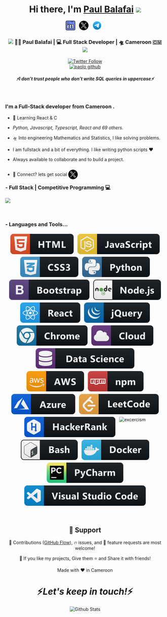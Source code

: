 <div align="center">
   <h1>Hi there, I'm <a href="https://hemant.codes">Paul Balafai</a> <img src="https://media.giphy.com/media/hvRJCLFzcasrR4ia7z/giphy.gif" width="25px"> </h1>
   
</div>

<p align='center'>
   <a href="https://www.linkedin.com/in/paul-balafaï-257655187/"><img height="30" src="https://raw.githubusercontent.com/ruskovin/ruskovin/main/linkedin.png?raw=true"></a>&nbsp;&nbsp;
<a href="https://twitter.com/pbalafai"><img height="30" src="https://raw.githubusercontent.com/ruskovin/ruskovin/main/X_icon.svg"></a>&nbsp;&nbsp;
<a href="t.me/pica_sso"><img height="30" src="https://raw.githubusercontent.com/ruskovin/ruskovin/main/telegram.svg"></a>&nbsp;&nbsp;
 </p>



<div align="center">
<h3><img src="https://media.giphy.com/media/WUlplcMpOCEmTGBtBW/giphy.gif" width="30"> 👨‍💻 Paul Balafai | 💻 Full Stack Developer | 🛸 Cameroon 🇨🇲 <img src="https://media.giphy.com/media/WUlplcMpOCEmTGBtBW/giphy.gif" width="30"></h3>
</div>



<p align="center">
   <a href="https://twitter.com/pbalafai"><img alt="Twitter Follow" src="https://img.shields.io/twitter/follow/pbalafai?style=for-the-badge&color=09f&labelColor=black&logo=twitter&label=@pbalafai"></a>
   <br> <!-- <a href="https://badges.pufler.dev/visits/mayhemantt/mayhemantt"> <img alt="hemant joshi github" src="https://badges.pufler.dev/visits/mayhemantt/mayhemantt"> </a> -->
   <a href="https://visitor-badge.glitch.me/badge?page_id=ruskovin.ruskovin"> <img alt="paolo github" src="https://visitor-badge.glitch.me/badge?page_id=ruskovin.ruskovin"> </a>
 </p>
 
 <h5 align="center">
   <i>⚡️I don’t trust people who don’t write SQL queries in uppercase⚡️</i>
  </h5>
 
 
<br />
<p align="center">
  <h3> I'm a Full-Stack developer from Cameroon .</h3>
</p>

 - 🥀 Learning React & C
 
 - <i>Python, Javascript, Typescript, React and 69 others.</i>
   
 - 🛸 Into engineering Mathematics and Statistics, I like solving problems.
 
 - I am fullstack and a bit of everything. I like writing python scripts :heart:
 
 - Always available to collaborate and to build a project.
 
 - 💬 Connect? lets get social [<img style="width:30px;height:30px;position:relative; top:10px" src="https://raw.githubusercontent.com/ruskovin/ruskovin/main/X_icon.svg" alt="twitter link" >](https://twitter.com/pbalafai)
 <p align="center">
    
### - Full Stack | Competitive Programming 💻
   <a href="https://github.com/anuraghazra/github-readme-stats"> 
    <img  src="https://github-readme-stats.vercel.app/api?username=ruskovin&&show_icons=true&theme=radical"/>
     </a>
</p>

<br />

### - Languages and Tools...

<p align="center">
  <!-- For more icons please follow  https://github.com/MikeCodesDotNET/ColoredBadges -->
  <img src="https://raw.githubusercontent.com/ruskovin/ruskovin/main/svg/dev/languages/html.svg" alt="html" style="vertical-align:top; margin:4px">
  <img src="https://raw.githubusercontent.com/ruskovin/ruskovin/main/svg/dev/languages/js.svg" alt="js" style="vertical-align:top; margin:4px">
  <img src="https://raw.githubusercontent.com/ruskovin/ruskovin/main/svg/dev/languages/css3.svg" alt="css" style="vertical-align:top; margin:4px">
  <img src="https://raw.githubusercontent.com/ruskovin/ruskovin/main/svg/dev/languages/python.svg" alt="python" style="vertical-align:top; margin:4px">
  <img src="https://raw.githubusercontent.com/ruskovin/ruskovin/main/svg/dev/frameworks/bootstrap.svg" alt="bootstrap" style="vertical-align:top; margin:4px">
  <img src="https://raw.githubusercontent.com/ruskovin/ruskovin/main/svg/dev/frameworks/nodejs.svg" alt="nodejs" style="vertical-align:top; margin:4px">
  <img src="https://raw.githubusercontent.com/ruskovin/ruskovin/main/svg/dev/frameworks/react.svg" alt="react" style="vertical-align:top; margin:4px">
  <img src="https://raw.githubusercontent.com/ruskovin/ruskovin/main/svg/dev/frameworks/jquery.svg" alt="jquery" style="vertical-align:top; margin:4px">
  <img src="https://raw.githubusercontent.com/ruskovin/ruskovin/main/svg/dev/misc/chrome.svg" alt="chrome" style="vertical-align:top; margin:4px">
  <img src="https://raw.githubusercontent.com/ruskovin/ruskovin/main/svg/dev/misc/cloud.svg" alt="cloud" style="vertical-align:top; margin:4px">
  <img src="https://raw.githubusercontent.com/ruskovin/ruskovin/main/svg/dev/misc/datascience.svg" alt="datascience" style="vertical-align:top; margin:4px">
  <img src="https://raw.githubusercontent.com/ruskovin/ruskovin/main/svg/dev/services/aws.svg" alt="aws" style="vertical-align:top; margin:4px">
  <img src="https://raw.githubusercontent.com/ruskovin/ruskovin/main/svg/dev/services/npm.svg" alt="npm" style="vertical-align:top; margin:4px">
  <img src="https://raw.githubusercontent.com/ruskovin/ruskovin/main/svg/dev/services/azure.svg" alt="azure" style="vertical-align:top; margin:4px">
  <img src="https://raw.githubusercontent.com/ruskovin/ruskovin/main/svg/dev/services/leetcode.svg" alt="leetcode" style="vertical-align:top; margin:4px">
  <img src="https://raw.githubusercontent.com/ruskovin/ruskovin/main/svg/dev/services/hackerrank.svg" alt="hackerrank" style="vertical-align:top; margin:4px">
  <img src="https://raw.githubusercontent.com/ruskovin/ruskovin/main/svg/dev/services/exercism.svg" alt="excercism" style="vertical-align:top; margin:4px">
  <img src="https://raw.githubusercontent.com/ruskovin/ruskovin/main/svg/dev/tools/bash.svg" alt="bash" style="vertical-align:top; margin:4px">
  <img src="https://raw.githubusercontent.com/ruskovin/ruskovin/main/svg/dev/tools/docker.svg" alt="docker" style="vertical-align:top; margin:4px">
  <img src="https://raw.githubusercontent.com/ruskovin/ruskovin/main/svg/dev/tools/jetbrains_pycharm.svg" alt="pycharm" style="vertical-align:top; margin:4px">
  <img src="https://raw.githubusercontent.com/ruskovin/ruskovin/main/svg/dev/tools/visualstudio_code.svg" alt="vscode" style="vertical-align:top; margin:4px">
</p>

   
<br />

<h2 align="center">🤝 Support</h2>

<p align="center">🎀 Contributions (<a href="https://guides.github.com/introduction/flow" title="GitHub flow">GitHub Flow</a>), 🔥 issues, and 🥮 feature requests are most welcome!</p>

<p align="center">💙 If you like my projects, Give them ⭐ and Share it with friends!</p>
</p>
<p align="center">Made with ❤️ in Cameroon</p>

<h1 align='center'>⚡️<i>Let's keep in touch!</i>⚡️</h1>

<p align="center">
        <img src="https://raw.githubusercontent.com/mayhemantt/mayhemantt/Update/svg/Bottom.svg" alt="Github Stats" />
</p>

